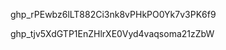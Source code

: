 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

<!-- new token -->
 
 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